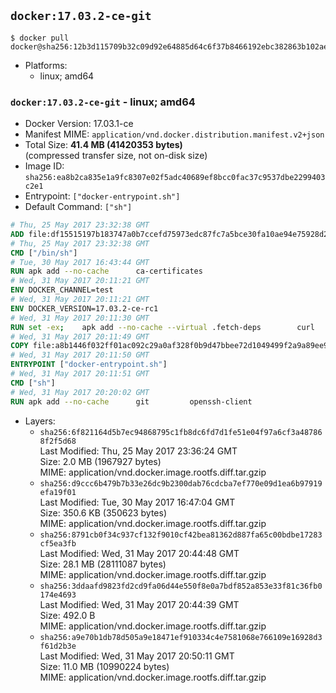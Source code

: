 ## `docker:17.03.2-ce-git`

```console
$ docker pull docker@sha256:12b3d115709b32c09d92e64885d64c6f37b8466192ebc382863b102ae2f8423c
```

-	Platforms:
	-	linux; amd64

### `docker:17.03.2-ce-git` - linux; amd64

-	Docker Version: 17.03.1-ce
-	Manifest MIME: `application/vnd.docker.distribution.manifest.v2+json`
-	Total Size: **41.4 MB (41420353 bytes)**  
	(compressed transfer size, not on-disk size)
-	Image ID: `sha256:ea8b2ca835e1a9fc8307e02f5adc40689ef8bcc0fac37c9537dbe2299403c2e1`
-	Entrypoint: `["docker-entrypoint.sh"]`
-	Default Command: `["sh"]`

```dockerfile
# Thu, 25 May 2017 23:32:38 GMT
ADD file:df15515197b183747a0b7ccefd75973edc87fc7a5bce30fa10ae94e75928d25c in / 
# Thu, 25 May 2017 23:32:38 GMT
CMD ["/bin/sh"]
# Tue, 30 May 2017 16:43:44 GMT
RUN apk add --no-cache 		ca-certificates
# Wed, 31 May 2017 20:11:21 GMT
ENV DOCKER_CHANNEL=test
# Wed, 31 May 2017 20:11:21 GMT
ENV DOCKER_VERSION=17.03.2-ce-rc1
# Wed, 31 May 2017 20:11:30 GMT
RUN set -ex; 	apk add --no-cache --virtual .fetch-deps 		curl 		tar 	; 	curl -fL -o docker.tgz "https://download.docker.com/linux/static/${DOCKER_CHANNEL}/x86_64/docker-${DOCKER_VERSION}.tgz"; 	tar --extract 		--file docker.tgz 		--strip-components 1 		--directory /usr/local/bin/ 	; 	rm docker.tgz; 	apk del .fetch-deps; 	dockerd -v; 	docker -v
# Wed, 31 May 2017 20:11:49 GMT
COPY file:a8b1446f032ff01ac092c29a0af328f0b9d47bbee72d1049499f2a9a89ee988a in /usr/local/bin/ 
# Wed, 31 May 2017 20:11:50 GMT
ENTRYPOINT ["docker-entrypoint.sh"]
# Wed, 31 May 2017 20:11:51 GMT
CMD ["sh"]
# Wed, 31 May 2017 20:20:02 GMT
RUN apk add --no-cache 		git 		openssh-client
```

-	Layers:
	-	`sha256:6f821164d5b7ec94868795c1fb8dc6fd7d1fe51e04f97a6cf3a487868f2f5d68`  
		Last Modified: Thu, 25 May 2017 23:36:24 GMT  
		Size: 2.0 MB (1967927 bytes)  
		MIME: application/vnd.docker.image.rootfs.diff.tar.gzip
	-	`sha256:d9ccc6b479b7b33e26dc9b2300dab76cdcba7ef770e09d1ea6b97919efa19f01`  
		Last Modified: Tue, 30 May 2017 16:47:04 GMT  
		Size: 350.6 KB (350623 bytes)  
		MIME: application/vnd.docker.image.rootfs.diff.tar.gzip
	-	`sha256:8791cb0f34c937cf132f9010cf42bea81362d887fa65c00bdbe17283cf5ea3fb`  
		Last Modified: Wed, 31 May 2017 20:44:48 GMT  
		Size: 28.1 MB (28111087 bytes)  
		MIME: application/vnd.docker.image.rootfs.diff.tar.gzip
	-	`sha256:3ddaafd9823fd2cd9fa06d44e550f8e0a7bdf852a853e33f81c36fb0174e4693`  
		Last Modified: Wed, 31 May 2017 20:44:39 GMT  
		Size: 492.0 B  
		MIME: application/vnd.docker.image.rootfs.diff.tar.gzip
	-	`sha256:a9e70b1db78d505a9e18471ef910334c4e7581068e766109e16928d3f61d2b3e`  
		Last Modified: Wed, 31 May 2017 20:50:11 GMT  
		Size: 11.0 MB (10990224 bytes)  
		MIME: application/vnd.docker.image.rootfs.diff.tar.gzip
